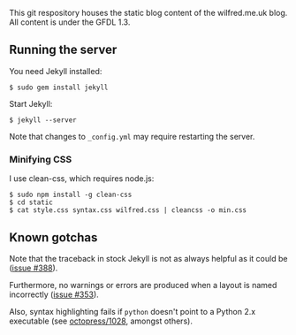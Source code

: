 This git respository houses the static blog content of the
wilfred.me.uk blog. All content is under the GFDL 1.3.

## Running the server

You need Jekyll installed:

    $ sudo gem install jekyll
    
Start Jekyll:

    $ jekyll --server

Note that changes to `_config.yml` may require restarting the server.

### Minifying CSS

I use clean-css, which requires node.js:

    $ sudo npm install -g clean-css
    $ cd static
    $ cat style.css syntax.css wilfred.css | cleancss -o min.css

## Known gotchas

Note that the traceback in stock Jekyll is not as always helpful as it
could be ([issue #388](https://github.com/mojombo/jekyll/issues/388)).

Furthermore, no warnings or errors are produced when a layout is named
incorrectly
([issue #353](https://github.com/mojombo/jekyll/issues/353)).

Also, syntax highlighting fails if `python` doesn't point to a
Python 2.x executable (see
[octopress/1028](https://github.com/imathis/octopress/issues/1028),
amongst others).
